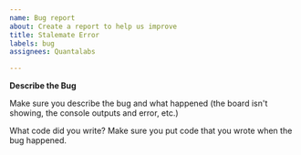 ```yaml
---
name: Bug report
about: Create a report to help us improve
title: Stalemate Error
labels: bug
assignees: Quantalabs

---
```


**Describe the Bug**

Make sure you describe the bug and what happened (the board isn't showing, the console outputs and error, etc.)

What code did you write? Make sure you put code that you wrote when the bug happened.
